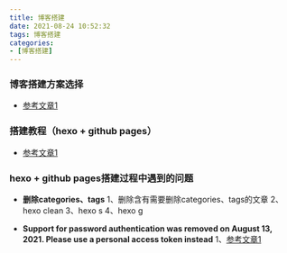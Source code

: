 ```yaml
---
title: 博客搭建
date: 2021-08-24 10:52:32
tags: 博客搭建
categories:
- [博客搭建]
---
```


### 博客搭建方案选择
* [参考文章1](https://www.cnblogs.com/panchanggui/p/12483459.html)

### 搭建教程（hexo + github pages）
* [参考文章1](https://zhuanlan.zhihu.com/p/26625249)

### hexo + github pages搭建过程中遇到的问题
* **删除categories、tags**
1、删除含有需要删除categories、tags的文章
2、hexo clean
3、hexo s
4、hexo g

* **Support for password authentication was removed on August 13, 2021. Please use a personal access token instead**
1、[参考文章1](http://odcowl.com/2021/08/16/Hexo%E5%8D%9A%E5%AE%A2%EF%BC%9Agithub%E4%B8%8D%E5%86%8D%E6%94%AF%E6%8C%81%E5%AF%86%E7%A0%81%E9%AA%8C%E8%AF%81%E8%A7%A3%E5%86%B3%E6%96%B9%E6%A1%882021-8-13%E6%9B%B4%E6%96%B0/)
